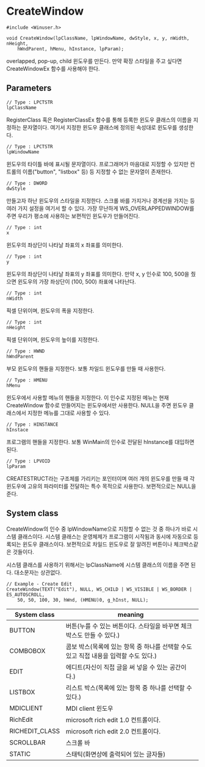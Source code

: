 # CreateWindow
  
	#include <Winuser.h>
	
	void CreateWindow(lpClassName, lpWindowName, dwStyle, x, y, nWidth, nHeight,
		hWndParent, hMenu, hInstance, lpParam);
  
overlapped, pop-up, child 윈도우를 만든다. 만약 확장 스타일을 주고 싶다면 CreateWindowEx 함수를 사용해야 한다.  
  
## Parameters
  
	// Type : LPCTSTR
	lpClassName
  
RegisterClass 혹은 RegisterClassEx 함수를 통해 등록한 윈도우 클래스의 이름을 지정하는 문자열이다. 여기서 지정한 윈도우 클래스에 정의된 속성대로 윈도우를 생성한다.  
  
	// Type : LPCTSTR
	lpWindowName
  
윈도우의 타이틀 바에 표시될 문자열이다. 프로그래머가 마음대로 지정할 수 있지만 컨트롤의 이름("button", "listbox" 등) 등 지정할 수 없는 문자열이 존재한다.  
  
	// Type : DWORD
	dwStyle
  
만들고자 하난 윈도우의 스타일을 지정한다. 스크롤 바를 가지거나 경계선을 가지는 등 여러 가지 설정을 여기서 할 수 있다. 가장 무난하게 WS_OVERLAPPEDWINDOW를 주면 우리가 평소에 사용하는 보편적인 윈도우가 만들어진다.  
  
	// Type : int
	x
  
윈도우의 좌상단이 나타날 좌표의 x 좌표를 의미한다.  
  
	// Type : int
	y
  
윈도우의 좌상단이 나타날 좌표의 y 좌표를 의미한다. 만약 x, y 인수로 100, 500을 줬으면 윈도우의 가장 좌상단이 (100, 500) 좌표에 나타난다.  
  
	// Type : int
	nWidth
  
픽셀 단위이며, 윈도우의 폭을 지정한다.  
  
	// Type : int
	nHeight
  
픽셀 단위이며, 윈도우의 높이를 지정한다.  
  
	// Type : HWND
	hWndParent
  
부모 윈도우의 핸들을 지정한다. 보통 차일드 윈도우를 만들 때 사용한다.  
  
	// Type : HMENU
	hMenu
  
윈도우에서 사용할 메뉴의 핸들을 지정한다. 이 인수로 지정된 메뉴는 현재 CreateWindow 함수로 만들어지는 윈도우에서만 사용한다. NULL을 주면 윈도우 클래스에서 지정한 메뉴를 그대로 사용할 수 있다.  
  
	// Type : HINSTANCE
	hInstace
  
프로그램의 핸들을 지정한다. 보통 WinMain의 인수로 전달된 hInstance를 대입하면 된다.  
  
	// Type : LPVOID
	lpParam
  
CREATESTRUCT라는 구조체를 가리키는 포인터이며 여러 개의 윈도우를 만들 때 각 윈도우에 고유의 파라미터를 전달하는 특수 목적으로 사용한다. 보편적으로는 NULL을 준다.  
  
## System class
  
CreateWindow의 인수 중 lpWindowName으로 지정할 수 없는 것 중 하나가 바로 시스템 클래스이다. 시스템 클래스는 운영체제가 프로그램이 시작됨과 동시에 자동으로 등록되는 윈도우 클래스이다. 보편적으로 차일드 윈도우로 잘 알려진 버튼이나 체크박스같은 것들이다.  
  
시스템 클래스를 사용하기 위해서는 lpClassName에 시스템 클래스의 이름을 주면 된다. 대소문자는 상관없다.  
  
	// Example - Create Edit
	CreateWindow(TEXT("Edit"), NULL, WS_CHILD | WS_VISIBLE | WS_BORDER | ES_AUTOSCROLL,
		50, 50, 100, 30, hWnd, (HMENU)0, g_hInst, NULL);
  
System class | meaning
-------------|---------
BUTTON | 버튼(누를 수 있는 버튼이다. 스타일을 바꾸면 체크 박스도 만들 수 있다.) 
COMBOBOX | 콤보 박스(목록에 있는 항목 중 하나를 선택할 수도 있고 직접 내용을 입력할 수도 있다.)
EDIT | 에디트(자신이 직접 글을 써 넣을 수 있는 공간이다.)
LISTBOX | 리스트 박스(목록에 있는 항목 중 하나를 선택할 수 있다.)
MDICLIENT | MDI client 윈도우
RichEdit | microsoft rich edit 1.0 컨트롤이다.
RICHEDIT_CLASS | microsoft rich edit 2.0 컨트롤이다.
SCROLLBAR | 스크롤 바
STATIC | 스태틱(화면상에 출력되어 있는 글자들)
